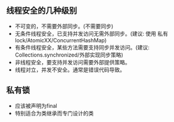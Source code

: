 ## 线程安全的几种级别
- 不可变的，不需要外部同步。(不需要同步)
- 无条件线程安全，已支持并发访问无需外部同步。(建议: 使用 私有lock/AtomicXX/ConcurrentHashMap)
- 有条件线程安全，某些方法需要支持同步并发访问。(建议: Collections.synchronized/外部实现同步策略)
- 非线程安全，要支持并发访问需要外部提供策略。
- 线程对立，并发不安全。通常是错误代码导致。

## 私有锁
- 应该被声明为final
- 特别适合为类继承而专门设计的类
